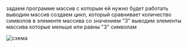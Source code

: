 задаем программе массив с которым ей нужно будет работать
выводим массив
создаем цикл, который сравнивает количество символов в элементе массива со значением "3"
выводим элементы массива которые меньше или равны "3" символам

![схема](/22/i/2.jpg)
